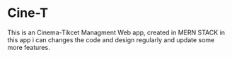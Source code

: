 # Cine-T
This is an Cinema-Tikcet Managment Web app, created in MERN STACK in this app i can changes the code and design regularly and update some more features.
